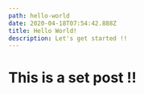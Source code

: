 ```yaml
---
path: hello-world
date: 2020-04-18T07:54:42.888Z
title: Hello World!
description: Let's get started !!
---
```

# This is a set post !!

